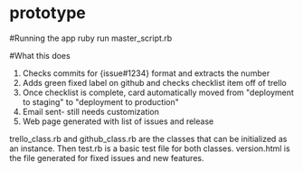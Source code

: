 # prototype

#Running the app
ruby run master_script.rb

#What this does
1. Checks commits for {issue#1234} format and extracts the number
2. Adds green fixed label on github and checks checklist item off of trello
3. Once checklist is complete, card automatically moved from "deployment to staging" to "deployment to production"
4. Email sent- still needs customization
5. Web page generated with list of issues and release

trello_class.rb and github_class.rb are the classes that can be initialized as an instance.
Then test.rb is a basic test file for both classes. 
version.html is the file generated for fixed issues and new features.